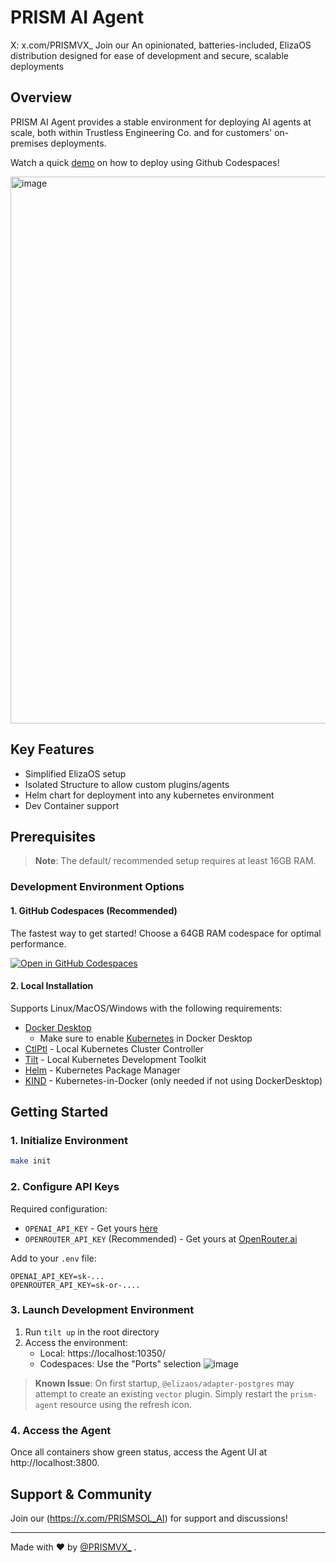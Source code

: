 # PRISM AI Agent
X: x.com/PRISMVX_
Join our 
An opinionated, batteries-included, ElizaOS distribution designed for ease of development and secure, scalable deployments

## Overview

PRISM AI Agent provides a stable environment for deploying AI agents at scale, both within Trustless Engineering Co. and for customers' on-premises deployments.

Watch a quick [demo](https://app.arcade.software/share/4Bv0R5Bt6JZ4TbQWZL3n) on how to deploy using Github Codespaces!

<img width="875" alt="image" src="https://github.com/user-attachments/assets/215e9f1f-5df5-4b88-9e11-17e84c51deb7" />


## Key Features
- Simplified ElizaOS setup
- Isolated Structure to allow custom plugins/agents
- Helm chart for deployment into any kubernetes environment
- Dev Container support

## Prerequisites

> **Note**: The default/ recommended setup requires at least 16GB RAM.

### Development Environment Options

#### 1. GitHub Codespaces (Recommended)
The fastest way to get started! Choose a 64GB RAM codespace for optimal performance.

[![Open in GitHub Codespaces](https://github.com/codespaces/badge.svg)](https://codespaces.new/prism-sh/prism-agent)

#### 2. Local Installation
Supports Linux/MacOS/Windows with the following requirements:

* [Docker Desktop](https://www.docker.com/products/docker-desktop/)
  * Make sure to enable [Kubernetes](https://docs.docker.com/desktop/features/kubernetes/) in Docker Desktop
* [CtlPtl](https://github.com/tilt-dev/ctlptl) - Local Kubernetes Cluster Controller
* [Tilt](https://docs.tilt.dev/install.html) - Local Kubernetes Development Toolkit
* [Helm](https://helm.sh/docs/intro/install/) - Kubernetes Package Manager
* [KIND](https://kind.sigs.k8s.io/) - Kubernetes-in-Docker (only needed if not using DockerDesktop)


## Getting Started

### 1. Initialize Environment
```bash
make init
```

### 2. Configure API Keys
Required configuration:
- `OPENAI_API_KEY` - Get yours [here](https://platform.openai.com/docs/overview)
- `OPENROUTER_API_KEY` (Recommended) - Get yours at [OpenRouter.ai](https://openrouter.ai/)

Add to your `.env` file:
```env
OPENAI_API_KEY=sk-...
OPENROUTER_API_KEY=sk-or-....
```

### 3. Launch Development Environment
1. Run `tilt up` in the root directory
2. Access the environment:
   - Local: https://localhost:10350/
   - Codespaces: Use the "Ports" selection
  ![image](https://github.com/user-attachments/assets/cc900472-9597-4ee4-ba96-0007e533ed71)


> **Known Issue**: On first startup, `@elizaos/adapter-postgres` may attempt to create an existing `vector` plugin. Simply restart the `prism-agent` resource using the refresh icon.

### 4. Access the Agent
Once all containers show green status, access the Agent UI at http://localhost:3800.

## Support & Community

Join our (https://x.com/PRISMSOL_AI) for support and discussions!

---

Made with ❤️ by [@PRISMVX_]([https://x.com/PRISMVX_]) .
